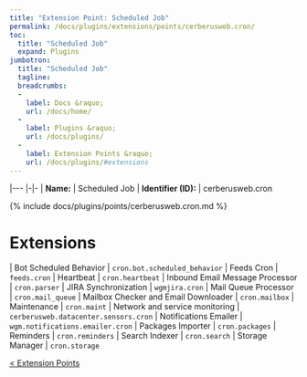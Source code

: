 ```yaml
---
title: "Extension Point: Scheduled Job"
permalink: /docs/plugins/extensions/points/cerberusweb.cron/
toc:
  title: "Scheduled Job"
  expand: Plugins
jumbotron:
  title: "Scheduled Job"
  tagline: 
  breadcrumbs:
  -
    label: Docs &raquo;
    url: /docs/home/
  -
    label: Plugins &raquo;
    url: /docs/plugins/
  -
    label: Extension Points &raquo;
    url: /docs/plugins/#extensions
---
```


|---
|-|-
| **Name:** | Scheduled Job
| **Identifier (ID):** | cerberusweb.cron

{% include docs/plugins/points/cerberusweb.cron.md %}

# Extensions

| Bot Scheduled Behavior | `cron.bot.scheduled_behavior`
| Feeds Cron | `feeds.cron`
| Heartbeat | `cron.heartbeat`
| Inbound Email Message Processor | `cron.parser`
| JIRA Synchronization | `wgmjira.cron`
| Mail Queue Processor | `cron.mail_queue`
| Mailbox Checker and Email Downloader | `cron.mailbox`
| Maintenance | `cron.maint`
| Network and service monitoring | `cerberusweb.datacenter.sensors.cron`
| Notifications Emailer | `wgm.notifications.emailer.cron`
| Packages Importer | `cron.packages`
| Reminders | `cron.reminders`
| Search Indexer | `cron.search`
| Storage Manager | `cron.storage`

<div class="section-nav">
	<div class="left">
		<a href="/docs/plugins/extensions/#extension-points" class="prev">&lt; Extension Points</a>
	</div>
	<div class="right align-right">
	</div>
</div>
<div class="clear"></div>